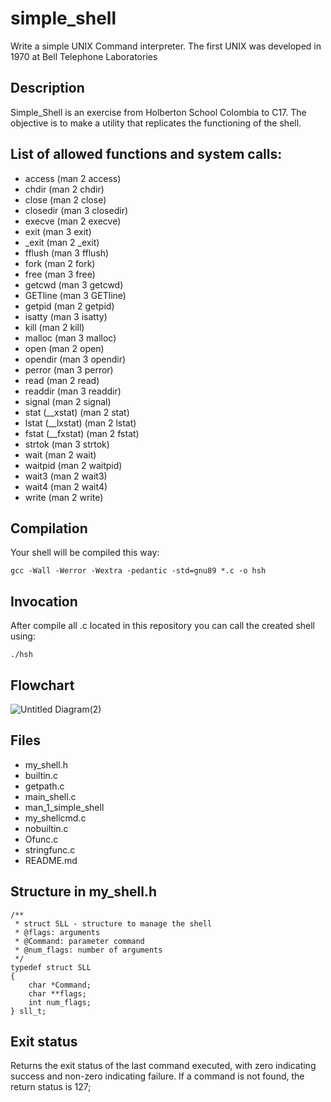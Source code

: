 # simple_shell
Write a simple UNIX Command interpreter.
The first UNIX was developed in 1970 at Bell Telephone Laboratories

## Description
Simple_Shell is an exercise from Holberton School Colombia to C17. The objective is to make a utility that replicates the functioning of the shell.

## List of allowed functions and system calls:
- access (man 2 access)
- chdir (man 2 chdir)
- close (man 2 close)
- closedir (man 3 closedir)
- execve (man 2 execve)
- exit (man 3 exit)
- _exit (man 2 _exit)
- fflush (man 3 fflush)
- fork (man 2 fork)
- free (man 3 free)
- getcwd (man 3 getcwd)
- GETline (man 3 GETline)
- getpid (man 2 getpid)
- isatty (man 3 isatty)
- kill (man 2 kill)
- malloc (man 3 malloc)
- open (man 2 open)
- opendir (man 3 opendir)
- perror (man 3 perror)
- read (man 2 read)
- readdir (man 3 readdir)
- signal (man 2 signal)
- stat (__xstat) (man 2 stat)
- lstat (__lxstat) (man 2 lstat)
- fstat (__fxstat) (man 2 fstat)
- strtok (man 3 strtok)
- wait (man 2 wait)
- waitpid (man 2 waitpid)
- wait3 (man 2 wait3)
- wait4 (man 2 wait4)
- write (man 2 write)

## Compilation
Your shell will be compiled this way:

```
gcc -Wall -Werror -Wextra -pedantic -std=gnu89 *.c -o hsh
```
## Invocation
After compile all .c located in this repository you can call the created shell using:
```
./hsh
```
## Flowchart
![Untitled Diagram(2)](https://user-images.githubusercontent.com/98775997/164135193-62dd3e0d-c257-45d5-952e-1c02f8be8d8f.jpg)

## Files
- my_shell.h
- builtin.c
- getpath.c
- main_shell.c
- man_1_simple_shell
- my_shellcmd.c
- nobuiltin.c
- Ofunc.c
- stringfunc.c
- README.md

## Structure in my_shell.h
```
/**
 * struct SLL - structure to manage the shell
 * @flags: arguments
 * @Command: parameter command
 * @num_flags: number of arguments
 */
typedef struct SLL
{
	char *Command;
	char **flags;
	int num_flags;
} sll_t;
```
## Exit status
Returns the exit status of the last command executed, with zero indicating success and non-zero indicating failure. If a command is not found, the return status is 127;
